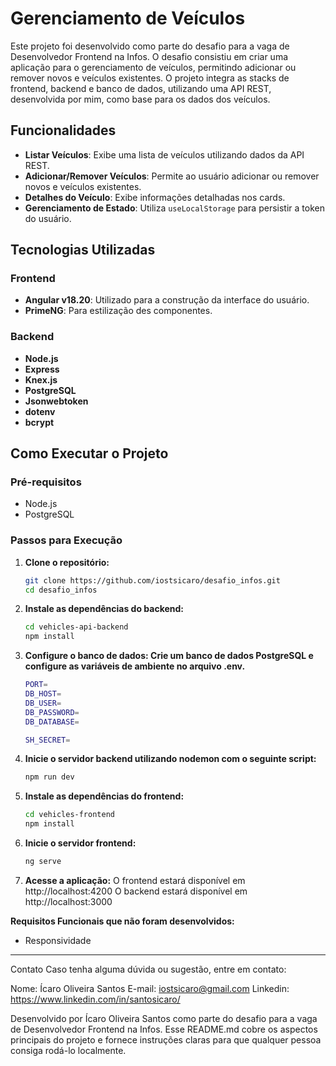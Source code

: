 # Gerenciamento de Veículos

Este projeto foi desenvolvido como parte do desafio para a vaga de Desenvolvedor Frontend na Infos. O desafio consistiu em criar uma aplicação para o gerenciamento de veículos, permitindo adicionar ou remover novos e veículos existentes. O projeto integra as stacks de frontend, backend e banco de dados, utilizando uma API REST, desenvolvida por mim, como base para os dados dos veículos.

## Funcionalidades

- **Listar Veículos**: Exibe uma lista de veículos utilizando dados da API REST.
- **Adicionar/Remover Veículos**: Permite ao usuário adicionar ou remover novos e veículos existentes.
- **Detalhes do Veículo**: Exibe informações detalhadas nos cards.
- **Gerenciamento de Estado**: Utiliza `useLocalStorage` para persistir a token do usuário.
  
## Tecnologias Utilizadas

### Frontend

- **Angular v18.20**: Utilizado para a construção da interface do usuário.
- **PrimeNG**: Para estilização des componentes.

### Backend

- **Node.js**
- **Express**
- **Knex.js**
- **PostgreSQL**
- **Jsonwebtoken**
- **dotenv**
- **bcrypt**

## Como Executar o Projeto

### Pré-requisitos

- Node.js
- PostgreSQL

### Passos para Execução

1. **Clone o repositório:**
   ```bash
   git clone https://github.com/iostsicaro/desafio_infos.git
   cd desafio_infos

2. **Instale as dependências do backend:**
   ```bash
   cd vehicles-api-backend
   npm install

3. **Configure o banco de dados: Crie um banco de dados PostgreSQL e configure as variáveis de ambiente no arquivo .env.**
   ```bash
   PORT=
   DB_HOST=
   DB_USER=
   DB_PASSWORD=
   DB_DATABASE=
   
   SH_SECRET=

4. **Inicie o servidor backend utilizando nodemon com o seguinte script:**
   ```bash
   npm run dev

5. **Instale as dependências do frontend:**
   ```bash
   cd vehicles-frontend
   npm install

6. **Inicie o servidor frontend:**
   ```bash
   ng serve

7. **Acesse a aplicação:**
   O frontend estará disponível em http://localhost:4200
   O backend estará disponível em http://localhost:3000

**Requisitos Funcionais que não foram desenvolvidos:**
- Responsividade
----------------------------------------------------------------------------------------------------

Contato
Caso tenha alguma dúvida ou sugestão, entre em contato:

Nome: Ícaro Oliveira Santos
E-mail: iostsicaro@gmail.com
Linkedin: https://www.linkedin.com/in/santosicaro/

Desenvolvido por Ícaro Oliveira Santos como parte do desafio para a vaga de Desenvolvedor Frontend na Infos.
Esse README.md cobre os aspectos principais do projeto e fornece instruções claras para que qualquer pessoa consiga rodá-lo localmente.
